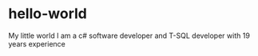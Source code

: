 # hello-world
My little world
I am a c# software developer and T-SQL developer with 19 years experience
